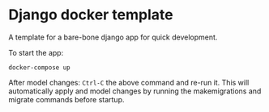 # Django docker template

A template for a bare-bone django app for quick development.

To start the app:

```shell
docker-compose up
```

After model changes:
```Ctrl-C``` the above command and re-run it. 
This will automatically apply and model changes by running the makemigrations and migrate commands before startup.
